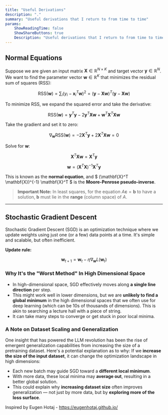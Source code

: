 ```yaml
---
title: "Useful Derivations"
description: "."
summary: "Useful derivations that I return to from time to time"
params:
    ShowReadingTime: false
    ShowShareButtons: true
    Description: "Useful derivations that I return to from time to time"
---
```



## Normal Equations

Suppose we are given an input matrix $\mathbf{X} \in \mathbb{R}^{N \times K}$ and target vector $\mathbf{y} \in \mathbb{R}^N$. We want to find the parameter vector $\mathbf{w} \in \mathbb{R}^K$ that minimizes the residual sum of squares (RSS):

$$
\text{RSS}(\mathbf{w}) = \sum_i (y_i - \mathbf{x}_i^T \mathbf{w})^2 = (\mathbf{y} - \mathbf{Xw})^T (\mathbf{y} - \mathbf{Xw})
$$

To minimize RSS, we expand the squared error and take the derivative:

$$
\text{RSS}(\mathbf{w}) = \mathbf{y}^T \mathbf{y} - 2 \mathbf{y}^T \mathbf{Xw} + \mathbf{w}^T \mathbf{X}^T \mathbf{Xw}
$$

Take the gradient and set it to zero:

$$
\nabla_{\mathbf{w}} \text{RSS}(\mathbf{w}) = -2\mathbf{X}^T \mathbf{y} + 2 \mathbf{X}^T \mathbf{Xw} = 0
$$

Solve for $\mathbf{w}$:

$$
\mathbf{X}^T \mathbf{Xw} = \mathbf{X}^T \mathbf{y}
$$

$$
\mathbf{w} = (\mathbf{X}^T \mathbf{X})^{-1} \mathbf{X}^T \mathbf{y}
$$

This is known as the **normal equation**, and $ (\mathbf{X}^T \mathbf{X})^{-1} \mathbf{X}^T $ is the **Moore-Penrose pseudo-inverse**.

> **Important Note:** In least squares, for the equation $A \mathbf{c} = \mathbf{b}$ to have a solution, $\mathbf{b}$ must lie in the **range** (column space) of $A$.

---

## Stochastic Gradient Descent 
Stochastic Gradient Descent (SGD) is an optimization technique where we update weights using just one (or a few) data points at a time. It's simple and scalable, but often inefficient.

**Update rule:**

$$
\mathbf{w}_{t+1} = \mathbf{w}_t - \eta \nabla _{\mathbf{w}} L(\mathbf{w}_t)
$$

### Why It's the "Worst Method" In High Dimensional Space

- In high-dimensional space, SGD effectively moves along **a single line direction** per step.
- This might work well in lower dimensions, but we are **unlikely to find a global minimum** in the high dimensional spaces that we often use for deep learning (which can be 10s of thousands of dimensions). This is akin to searching a lecture hall with a piece of string. 
- It can take many steps to converge or get stuck in poor local minima.

### A Note on Dataset Scaling and Generalization

One insight that has powered the LLM revolution has been the rise of emergent generalization capabilities from increasing the size of a pretraining dataset. Here's a potential explanation as to why: If we **increase the size of the input dataset**, it can change the optimization landscape in high dimensions:

- Each new batch may guide SGD toward a **different local minimum**.
- With more data, these local minima may **average out**, resulting in a better global solution.
- This could explain why **increasing dataset size** often improves generalization — not just by more data, but by **exploring more of the loss surface**.


Inspired by Eugen Hotaj - https://eugenhotaj.github.io/
